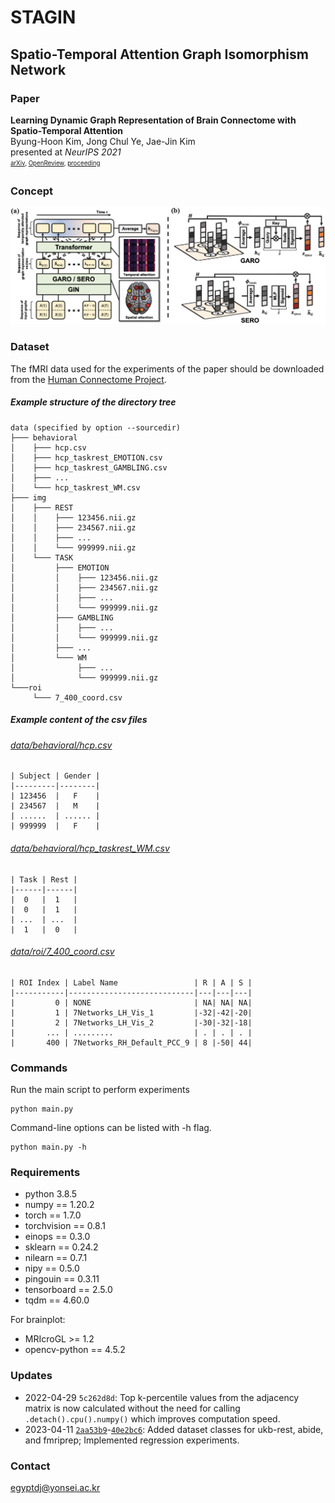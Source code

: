 # STAGIN
## Spatio-Temporal Attention Graph Isomorphism Network

### Paper
**Learning Dynamic Graph Representation of Brain Connectome with Spatio-Temporal Attention** \
Byung-Hoon Kim, Jong Chul Ye, Jae-Jin Kim \
presented at *NeurIPS 2021* \
<sub><sup>[arXiv](https://arxiv.org/abs/2105.13495), [OpenReview](https://openreview.net/forum?id=X7GEA3KiJiH), [proceeding](https://papers.nips.cc/paper/2021/hash/22785dd2577be2ce28ef79febe80db10-Abstract.html)</sup></sub>



### Concept
![Schematic illustration of STAGIN](./asset/concept.png)


### Dataset
The fMRI data used for the experiments of the paper should be downloaded from the [Human Connectome Project](https://db.humanconnectome.org/).

##### Example structure of the directory tree
```
data (specified by option --sourcedir)
├─── behavioral
│    ├─── hcp.csv
│    ├─── hcp_taskrest_EMOTION.csv
│    ├─── hcp_taskrest_GAMBLING.csv
│    ├─── ...
│    └─── hcp_taskrest_WM.csv
├─── img
│    ├─── REST
│    │    ├─── 123456.nii.gz
│    │    ├─── 234567.nii.gz
│    │    ├─── ...
│    │    └─── 999999.nii.gz
│    └─── TASK
│         ├─── EMOTION
│         │    ├─── 123456.nii.gz
│         │    ├─── 234567.nii.gz
│         │    ├─── ...
│         │    └─── 999999.nii.gz
│         ├─── GAMBLING
│         │    ├─── ...
│         │    └─── 999999.nii.gz
│         ├─── ...
│         └─── WM
│              ├─── ...
│              └─── 999999.nii.gz
└───roi
     └─── 7_400_coord.csv
```
##### Example content of the csv files
###### [data/behavioral/hcp.csv](https://db.humanconnectome.org/REST/search/dict/Subject%20Information/results?format=csv&removeDelimitersFromFieldValues=true&restricted=0&project=HCP_1200)
```
| Subject | Gender |
|---------|--------|
| 123456  |   F    |
| 234567  |   M    |
| ......  | ...... |
| 999999  |   F    |
```

###### [data/behavioral/hcp_taskrest_WM.csv](./asset/)
```
| Task | Rest |
|------|------|
|  0   |  1   |
|  0   |  1   |
| ...  | ...  |
|  1   |  0   |
```

###### [data/roi/7_400_coord.csv](https://github.com/ThomasYeoLab/CBIG/blob/master/stable_projects/brain_parcellation/Schaefer2018_LocalGlobal/Parcellations/MNI/Centroid_coordinates/Schaefer2018_400Parcels_7Networks_order_FSLMNI152_2mm.Centroid_RAS.csv)
```
| ROI Index | Label Name                 | R | A | S |
|-----------|----------------------------|---|---|---|
|         0 | NONE                       | NA| NA| NA|
|         1 | 7Networks_LH_Vis_1         |-32|-42|-20|
|         2 | 7Networks_LH_Vis_2         |-30|-32|-18|
|       ... | .........                  | . | . | . |
|       400 | 7Networks_RH_Default_PCC_9 | 8 |-50| 44|
```


### Commands
Run the main script to perform experiments

  ```shell
  python main.py
  ```

Command-line options can be listed with -h flag.

  ```shell
  python main.py -h
  ```


### Requirements
- python 3.8.5
- numpy == 1.20.2
- torch == 1.7.0
- torchvision == 0.8.1
- einops == 0.3.0
- sklearn == 0.24.2
- nilearn == 0.7.1
- nipy == 0.5.0
- pingouin == 0.3.11
- tensorboard == 2.5.0
- tqdm == 4.60.0

For brainplot:
- MRIcroGL >= 1.2
- opencv-python == 4.5.2


### Updates
- 2022-04-29 `5c262d8d`: Top k-percentile values from the adjacency matrix is now calculated without the need for calling `.detach().cpu().numpy()` which improves computation speed.
- 2023-04-11 [`2aa53b9`](https://github.com/egyptdj/stagin/commit/2aa53b950874c7a6bacc97556b5b66e1785d4cc3)-[`40e2bc6`](https://github.com/egyptdj/stagin/commit/40e2bc6e818fe3af7ed61bc24d16fb601dde5e35): Added dataset classes for ukb-rest, abide, and fmriprep; Implemented regression experiments.

### Contact
egyptdj@yonsei.ac.kr
